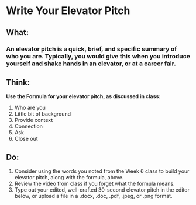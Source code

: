# Write Your Elevator Pitch

## What:

### **An elevator pitch is a quick, brief, and specific summary of who you are. Typically, you would give this when you introduce yourself and shake hands in an elevator, or at a career fair.**

## Think:

**Use the Formula for your elevator pitch, as discussed in class:**

1. Who are you
2. Little bit of background
3. Provide context
4. Connection
5. Ask
6. Close out

## Do:

1. Consider using the words you noted from the Week 6 class to build your elevator pitch, along with the formula, above.
2. Review the video from class if you forget what the formula means.
3. Type out your edited, well-crafted 30-second elevator pitch in the editor below, or upload a file in a .docx, .doc, .pdf, .jpeg, or .png format.
